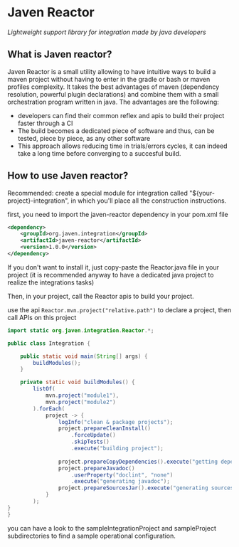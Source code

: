 # Javen Reactor
*Lightweight support library for integration made by java developers*

## What is Javen reactor?
Javen Reactor is a small utility allowing to have intuitive ways to build a maven project without having to enter in the gradle or bash or maven profiles complexity.
It takes the best advantages of maven (dependency resolution, powerful plugin declarations) and 
combine them with a small orchestration program written in java.
The advantages are the following:
- developers can find their common reflex and apis to build their project faster through a CI
- The build becomes a dedicated piece of software and thus, can be tested, piece by piece, as any other software
- This approach allows reducing time in trials/errors cycles, it can indeed take a long time before converging to a succesful build.


## How to use Javen reactor?

Recommended: create a special module for integration called "${your-project}-integration", in which you'll place all the construction instructions.

first, you need to import the javen-reactor dependency in your pom.xml file

````xml
<dependency>
    <groupId>org.javen.integration</groupId>
    <artifactId>javen-reactor</artifactId>
    <version>1.0.0</version>
</dependency>
````
If you don't want to install it, just copy-paste the Reactor.java file in your project (it is recommended anyway to have a dedicated java project to realize the integrations tasks)

Then, in your project, call the Reactor apis to build your project.

use the api `Reactor.mvn.project("relative.path")` to declare a project, then call APIs on this project

````java
import static org.javen.integration.Reactor.*;

public class Integration {

	public static void main(String[] args) {
		buildModules();
	}

	private static void buildModules() {
        listOf(
            mvn.project("module1"),
            mvn.project("module2")
        ).forEach(
            project -> {
                logInfo("clean & package projects");
                project.prepareCleanInstall()
                    .forceUpdate()
                    .skipTests()
                    .execute("building project");
        
                project.prepareCopyDependencies().execute("getting dependencies");
                project.prepareJavadoc()
                    .userProperty("doclint", "none")
                    .execute("generating javadoc");
                project.prepareSourcesJar().execute("generating sources");
            }
        );
}
}
````
you can have a look to the sampleIntegrationProject and sampleProject subdirectories to find a sample operational configuration.

